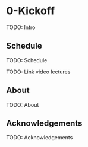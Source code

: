 # 0-Kickoff

TODO: Intro

## Schedule

TODO: Schedule

TODO: Link video lectures

## About

TODO: About

## Acknowledgements

TODO: Acknowledgements
